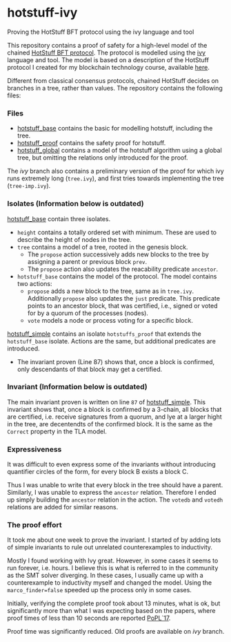 # hotstuff-ivy
Proving the HotStuff BFT protocol using the ivy language and tool

This repository contains a proof of safety for a high-level model of the chained [HotStuff BFT protocol](https://arxiv.org/abs/1803.05069).
The protocol is modelled using the [ivy](http://microsoft.github.io/ivy/) language and tool.
The model is based on a description of the HotStuff protocol I created for my blockchain technology course, available [here](https://ux.uis.no/~ljehl/pdf/hotStuffExplained.pdf).

Different from classical consensus protocols, chained HotStuff decides on branches in a tree, rather than values.
The repository contains the following files:

### Files

* [hotstuff_base](hotstuff_base.ivy) contains the basic for modelling hotstuff, including the tree.
* [hotstuff_proof](hotstuff_proof.ivy) contains the safety proof for hotstuff.
* [hotstuff_global](hotstuff_global.ivy) contains a model of the hotstuff algorithm using a global tree, but omitting the relations only introduced for the proof.

The *ivy* branch also contains a preliminary version of the proof for which ivy runs extremely long (`tree.ivy`), 
and first tries towards implementing the tree (`tree-imp.ivy`).

### Isolates (Information below is outdated)

[hotstuff_base](hotstuff_base.ivy) contain three isolates. 
* `height` contains a totally ordered set with minimum. These are used to describe the height of nodes in the tree.
* `tree` contains a model of a tree, rooted in the genesis block. 
  - The `propose` action successively adds new blocks to the tree by assigning a parent or previous block `prev`. 
  - The `propose` action also updates the reacability predicate `ancestor`.
* `hotstuff_base` contains the model of the protocol. The model contains two actions:
  - `propose` adds a new block to the tree, same as in `tree.ivy`.  Additionally `propose` also updates the `just` predicate. This predicate points to an ancestor block, that was certified, i.e., signed or voted for by a quorum of the processes (nodes).
  - `vote` models a node or process voting for a specific block.

[hotstuff_simple](hotstuff_simple.ivy) contains an isolate `hotstuffs_proof` that extends the `hotstuff_base` isolate.
Actions are the same, but additional predicates are introduced.
  - The invariant proven (Line 87) shows that, once a block is confirmed, only descendants of that block may get a certified.

### Invariant (Information below is outdated)
The main invariant proven is written on line `87` of [hotstuff_simple](hotstuff_simple.ivy).
This invariant shows that, once a block is confirmed by a 3-chain, all blocks that are certified, i.e. receive signatures from a quorum, and lye at a larger hight in the tree, are decentendts of the confirmed block. It is the same as the `Correct` property in the TLA model.

### Expressiveness
It was difficult to even express some of the invariants without introducing quantifier circles of the form, for every block B exists a block C.

Thus I was unable to write that every block in the tree should have a parent.
Similarly, I was unable to express the `ancestor` relation.
Therefore I ended up simply building the `ancestor` relation in the action.
The `votedb` and `votedh` relations are added for similar reasons.

### The proof effort
It took me about one week to prove the invariant.
I started of by adding lots of simple invariants to rule out unrelated counterexamples to inductivity.

Mostly I found working with Ivy great. 
However, in some cases it seems to run forever, i.e. hours. I believe this is what is referred to in the community as the SMT solver diverging.
In these cases, I usually came up with a counterexample to inductivity myself and changed the model. Using the `marco_finder=false` speeded up the process only in some cases.

Initially, verifying the complete proof took about 13 minutes, what is ok, but significantly more than what I was expecting based on the papers, where proof times of less than 10 seconds are reported [PoPL`17](https://dl.acm.org/doi/abs/10.1145/3140568).

Proof time was significantly reduced. Old proofs are available on *ivy* branch.